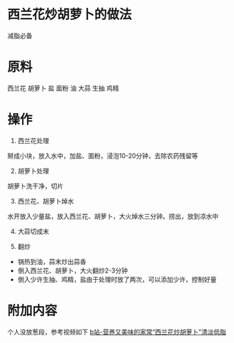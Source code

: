 # 西兰花炒胡萝卜的做法
减脂必备

# 原料
西兰花
胡萝卜
盐
面粉
油
大蒜
生抽
鸡精
# 操作
1. 西兰花处理<br>

掰成小块，放入水中，加盐、面粉，浸泡10-20分钟，去除农药残留等

2. 胡萝卜处理<br>

胡萝卜洗干净，切片

3. 西兰花、胡萝卜焯水<br>

水开放入少量盐，放入西兰花、胡萝卜，大火焯水三分钟。捞出，放到凉水中

4. 大蒜切成末<br>

5. 翻炒<br>

- 锅热到油，蒜末炒出蒜香
- 倒入西兰花、胡萝卜，大火翻炒2-3分钟
- 倒入少许生抽、鸡精，盐由于处理时放了两次，可以添加少许，控制好量


# 附加内容
个人没放葱段，参考视频如下
[b站-营养又美味的家常“西兰花炒胡萝卜”清淡低脂](https://www.bilibili.com/video/BV1M5411w7jx?vd_source=43529436e70b50e8c29a56d77054d758)
